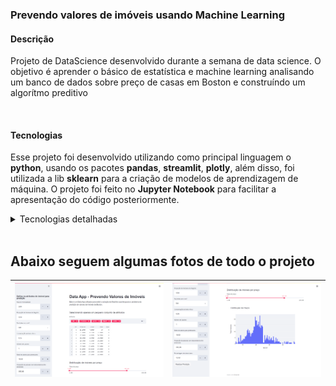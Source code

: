 ### Prevendo valores de imóveis usando Machine Learning

#### Descrição
Projeto de DataScience desenvolvido durante a semana de data science. O objetivo é aprender o básico de estatística e machine learning analisando um banco de dados sobre preço de casas em Boston e construíndo um algorítmo preditivo

<br/>

#### Tecnologias
Esse projeto foi desenvolvido utilizando como principal linguagem o **python**, usando os pacotes **pandas**, **streamlit**, **plotly**, além disso, foi utilizada a lib **sklearn** para a criação de modelos de aprendizagem de máquina. O projeto foi feito no **Jupyter Notebook** para facilitar a apresentação do código posteriormente. 


<details>
  <summary>Tecnologias detalhadas</summary>

 - python
 - Jupyter Notebook
 - pandas
 - seaborn
 - numpy
 - matplotlib
 - streamlit
 - plotly
 - sklearn

</details>

<br/>

## Abaixo seguem algumas fotos de todo o projeto

![](fotos_do_projeto/Screenshot_1.png)  |  ![](fotos_do_projeto/Screenshot_2.png) |
:---------------:|:----------------:|
